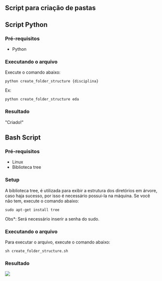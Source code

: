 ## Script para criação de pastas

## Script Python

### Pré-requisitos
- Python

### Executando o arquivo
Execute o comando abaixo:

`python create_folder_structure {disciplina}`

Ex:

`python create_folder_structure eda`

### Resultado
"Criado!"

## Bash Script

### Pré-requisitos
 - Linux
 - Biblioteca tree

### Setup

A biblioteca tree, é utilizada para exibir a estrutura dos diretórios em árvore, caso haja sucesso, por isso é necessário possui-la na máquina. Se você não tem, execute o comando abaixo:

`sudo apt-get install tree`

Obs*: Será necessário inserir a senha do sudo.

### Executando o arquivo
Para executar o arquivo, execute o comando abaixo:

`sh create_folder_structure.sh`

### Resultado

![](https://i.imgur.com/W32x9rS.png?2)



